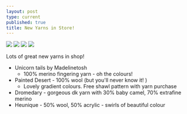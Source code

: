 ```yaml
---
layout: post
type: current
published: true
title: New Yarns in Store!
---
```

![]({{site.baseurl}}/news/img/feb17c.jpg)
![]({{site.baseurl}}/news/img/feb17d.jpg)
![]({{site.baseurl}}/news/img/feb17e.jpg)
![]({{site.baseurl}}/news/img/feb17f.jpg)
 
Lots of great new yarns in shop!

- Unicorn tails by Madelinetosh
    - 100% merino fingering yarn - oh the colours!
- Painted Desert - 100% wool (but you'll never know it! )
    - Lovely gradient colours. Free shawl pattern with yarn purchase
- Dromedary - gorgeous dk yarn with 30% baby camel, 70% extrafine merino
- Heunique - 50% wool, 50% acrylic - swirls of beautiful colour
